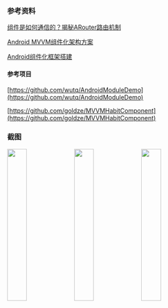 

### 参考资料

[组件是如何通信的？揭秘ARouter路由机制](https://www.jianshu.com/p/ab9da7c7da4f)

[Android MVVM组件化架构方案](https://juejin.im/post/5c0dbe7ee51d451dac076e6c)

[Android组件化框架搭建](https://www.jianshu.com/p/00746e6fb48a)

#### 参考项目

[https://github.com/wutq/AndroidModuleDemo](https://github.com/wutq/AndroidModuleDemo)

[https://github.com/goldze/MVVMHabitComponent](https://github.com/goldze/MVVMHabitComponent)

### 截图

<img src=""  height="30%" width="30%" >
<img src=""  height="30%" width="30%" >
<img src=""  height="30%" width="30%" >